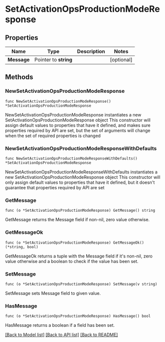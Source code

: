 # SetActivationOpsProductionModeResponse

## Properties

Name | Type | Description | Notes
------------ | ------------- | ------------- | -------------
**Message** | Pointer to **string** |  | [optional] 

## Methods

### NewSetActivationOpsProductionModeResponse

`func NewSetActivationOpsProductionModeResponse() *SetActivationOpsProductionModeResponse`

NewSetActivationOpsProductionModeResponse instantiates a new SetActivationOpsProductionModeResponse object
This constructor will assign default values to properties that have it defined,
and makes sure properties required by API are set, but the set of arguments
will change when the set of required properties is changed

### NewSetActivationOpsProductionModeResponseWithDefaults

`func NewSetActivationOpsProductionModeResponseWithDefaults() *SetActivationOpsProductionModeResponse`

NewSetActivationOpsProductionModeResponseWithDefaults instantiates a new SetActivationOpsProductionModeResponse object
This constructor will only assign default values to properties that have it defined,
but it doesn't guarantee that properties required by API are set

### GetMessage

`func (o *SetActivationOpsProductionModeResponse) GetMessage() string`

GetMessage returns the Message field if non-nil, zero value otherwise.

### GetMessageOk

`func (o *SetActivationOpsProductionModeResponse) GetMessageOk() (*string, bool)`

GetMessageOk returns a tuple with the Message field if it's non-nil, zero value otherwise
and a boolean to check if the value has been set.

### SetMessage

`func (o *SetActivationOpsProductionModeResponse) SetMessage(v string)`

SetMessage sets Message field to given value.

### HasMessage

`func (o *SetActivationOpsProductionModeResponse) HasMessage() bool`

HasMessage returns a boolean if a field has been set.


[[Back to Model list]](../README.md#documentation-for-models) [[Back to API list]](../README.md#documentation-for-api-endpoints) [[Back to README]](../README.md)


